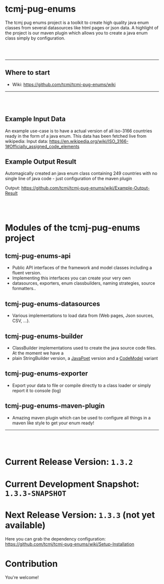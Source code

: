 # tcmj-pug-enums
The tcmj pug enums project is a toolkit to create high quality java enum classes from several datasources like html pages or json data. 
A highlight of the project is our maven plugin which allows you to create a java enum class simply by configuration.


<br/><br/>
***

## Where to start
* Wiki: https://github.com/tcmj/tcmj-pug-enums/wiki

***
<br/><br/>
## Example Input Data
An example use-case is to have a actual version of all iso-3166 countries ready in the form of a java enum. This data has been fetched live from wikipedia:
Input data: https://en.wikipedia.org/wiki/ISO_3166-1#Officially_assigned_code_elements

## Example Output Result 
Automagically created an java enum class containing 249 countries with no single line of java code - just configuration of the maven plugin

Output: https://github.com/tcmj/tcmj-pug-enums/wiki/Example-Output-Result

<br/><br/>

# Modules of the **tcmj-pug-enums** project

## tcmj-pug-enums-api
* Public API interfaces of the framework and model classes including a fluent version.
* Implementing this interfaces you can create your very own 
 * datasources, exporters, enum classbuilders, naming strategies, source formatters..

## tcmj-pug-enums-datasources
* Various implementations to load data from (Web pages, Json sources, CSV, ...).

## tcmj-pug-enums-builder
* ClassBuilder implementations used to create the java source code files. At the moment we have a 
 * plain StringBuilder version, a [JavaPoet](https://github.com/square/javapoet) version and a [CodeModel](https://mvnrepository.com/artifact/com.sun.codemodel/codemodel) variant

## tcmj-pug-enums-exporter
* Export your data to file or compile directly to a class loader or simply report it to console (log)

## tcmj-pug-enums-maven-plugin
*  Amazing maven plugin which can be used to configure all things in a maven like style to get your enum ready! 



---
<br/><br/>

# Current Release Version: `1.3.2`
# Current Development Snapshot: `1.3.3-SNAPSHOT`
# Next Release Version: `1.3.3` (not yet available)

Here you can grab the dependency configuration: https://github.com/tcmj/tcmj-pug-enums/wiki/Setup-Installation



# Contribution
You're welcome! 



